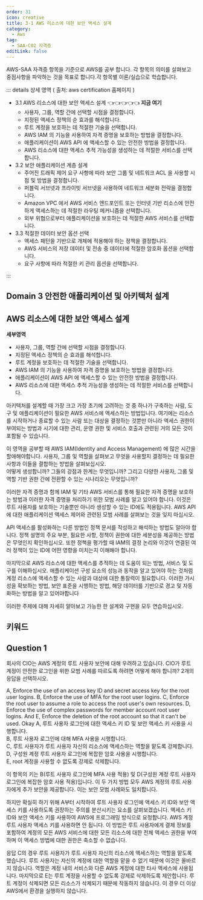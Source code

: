 ```yaml
---
order: 31
icon: creative
title: 3-1 AWS 리소스에 대한 보안 액세스 설계
category: 
  - Aws
tag: 
  - SAA-C02 자격증
editLink: false
---
```


AWS-SAA 자격증 항목을 기준으로 AWS를 공부 합니다. 각 항목의 의미를 살펴보고 중점사항을 파악하는 것을 목표로 합니다.각 항목별 이론/실습으로 학습합니다.

::: details 상세 영역 ( 출처: aws certification 홈페이지 )

* 3.1 AWS 리소스에 대한 보안 액세스 설계  👈👈👈👈👈 **지금 여기**
  * 사용자, 그룹, 역할 간에 선택할 시점을 결정합니다.
  * 지정된 액세스 정책의 순 효과를 해석합니다.
  * 루트 계정을 보호하는 데 적절한 기술을 선택합니다.
  * AWS IAM 의 기능을 사용하여 자격 증명을 보호하는 방법을 결정합니다.
  * 애플리케이션이 AWS API 에 액세스할 수 있는 안전한 방법을 결정합니다.
  * AWS 리소스에 대한 액세스 추적 가능성을 생성하는 데 적절한 서비스를 선택합니다.
* 3.2 보안 애플리케이션 계층 설계
  * 주어진 트래픽 제어 요구 사항에 따라 보안 그룹 및 네트워크 ACL 을 사용할 시점 및 방법을
  결정합니다.
  * 퍼블릭 서브넷과 프라이빗 서브넷을 사용하여 네트워크 세분화 전략을 결정합니다.
  * Amazon VPC 에서 AWS 서비스 엔드포인트 또는 인터넷 기반 리소스에 안전하게
  액세스하는 데 적절한 라우팅 메커니즘을 선택합니다.
  * 외부 위협으로부터 애플리케이션을 보호하는 데 적절한 AWS 서비스를 선택합니다.
* 3.3 적절한 데이터 보안 옵션 선택
  * 액세스 패턴을 기반으로 개체에 적용해야 하는 정책을 결정합니다.
  * AWS 서비스의 저장 데이터 및 전송 중 데이터에 적절한 암호화 옵션을 선택합니다.
  * 요구 사항에 따라 적절한 키 관리 옵션을 선택합니다. 

:::


## Domain 3 안전한 애플리케이션 및 아키텍처 설계
## AWS 리소스에 대한 보안 액세스 설계


**세부영역**

- 사용자, 그룹, 역할 간에 선택할 시점을 결정합니다.
- 지정된 액세스 정책의 순 효과를 해석합니다.
- 루트 계정을 보호하는 데 적절한 기술을 선택합니다.
- AWS IAM 의 기능을 사용하여 자격 증명을 보호하는 방법을 결정합니다.
- 애플리케이션이 AWS API 에 액세스할 수 있는 안전한 방법을 결정합니다.
- AWS 리소스에 대한 액세스 추적 가능성을 생성하는 데 적절한 서비스를 선택합니다.

아키텍처를 설계할 때 가장 크고 가장 초기에 고려하는 것 중 하나가 구축하는 사람, 도구 및 애플리케이션이 필요한 AWS 서비스에 액세스하는 방법입니다.
여기에는 리소스를 시작하거나 종료할 수 있는 사람 또는 대상을 결정하는 것뿐만 아니라 액세스 권한이 부여되는 방법과 시기에 대한 관리, 운영 권한 및 서비스 호출과 관련된 거의 모든 것이 포함될 수 있습니다.

이 영역을 공부할 때 AWS IAM(Identity and Access Management) 에 많은 시간을 할애해야합니다. 사용자, 그룹 및 역할을 살펴보고 무엇을 사용할지 결정하는 데 필요한 사항과 이들을 결합하는 방법을 살펴보십시오.  
어떻게 생성합니까? 그들의 강점과 한계는 무엇입니까? 그리고 다양한 사용자, 그룹 및 역할 기반 권한 간에 전환할 수 있는 시나리오는 무엇입니까?

이러한 자격 증명과 함께 IAM 및 기타 AWS 서비스를 통해 필요한 자격 증명을 보호하는 방법과 이러한 자격 증명을 처리하기 위한 모범 사례를 알고 있어야 합니다. 이것은 루트 사용자를 보호하는 기술뿐만 아니라 생성할 수 있는 ID에도 적용됩니다. AWS API에 대한 애플리케이션 액세스 제어와 관련된 모범 사례를 살펴보는 것을 잊지 마십시오.

API 액세스를 활성화하는 다른 방법인 정책 문서를 작성하고 해석하는 방법도 알아야 합니다. 정책 설명의 주요 부분, 필요한 사항, 정책이 권한에 대한 세분성을 제공하는 방법은 무엇인지 확인하십시오. 또한 정책을 평가할 때 IAM의 결정 논리와 이것이 연결된 여러 정책이 있는 ID에 어떤 영향을 미치는지 이해해야 합니다.

마지막으로 AWS 리소스에 대한 액세스를 추적하는 데 도움이 되는 방법, 서비스 및 도구를 이해하십시오. 애플리케이션 구성 요소의 성능과 동작을 알고 있어야 하는 것처럼 계정 리소스에 액세스할 수 있는 사람과 대상에 대한 통찰력이 필요합니다. 이러한 가시성을 확보하는 방법, 보안 표준을 시행하는 방법, 해당 데이터를 기반으로 경고 및 자동화하는 방법을 알고 있어야합니다

이러한 주제에 대해 자세히 알아보고 가능한 한 설계와 구현을 모두 연습하십시오.

## 키워드

## Question 1

회사의 CIO는 AWS 계정의 루트 사용자 보안에 대해 우려하고 있습니다. CIO가 루트 계정이 안전한 로그인을 위한 모범 사례를 따르도록 하려면 어떻게 해야 합니까? 2개의 응답을 선택하시오.

A, Enforce the use of an access key ID and secret access key for the root user logins. B, Enforce the use of MFA for the root user logins. C, Enforce the root user to assume a role to access the root user's own resources. D, Enforce the use of complex passwords for member account root user logins. And E, Enforce the deletion of the root account so that it can't be used. Okay
A, 루트 사용자 로그인에 대한 액세스 키 ID 및 보안 액세스 키 사용을 시행합니다.  
 B, 루트 사용자 로그인에 대해 MFA 사용을 시행합니다.  
 C, 루트 사용자가 루트 사용자 자신의 리소스에 액세스하는 역할을 맡도록 강제합니다.  
 D, 구성원 계정 루트 사용자 로그인에 복잡한 암호 사용을 시행합니다.  
 E, root 계정을 사용할 수 없도록 강제로 삭제합니다.

이 항목의 키는 B(루트 사용자 로그인에 MFA 사용 적용) 및 D(구성원 계정 루트 사용자 로그인에 복잡한 암호 사용 적용)입니다. 이 두 가지 방법 모두 AWS 계정의 루트 사용자에게 추가 보안을 제공합니다. 이는 보안 모범 사례와도 일치합니다.

하지만 확실히 하기 위해 A부터 시작하여 루트 사용자 로그인에 액세스 키 ID와 보안 액세스 키를 사용하도록 권장하는 주의를 분산시키는 요소를 살펴보겠습니다. 액세스 키 ID와 보안 액세스 키를 사용하여 AWS에 프로그래밍 방식으로 요청합니다. AWS 계정 루트 사용자 액세스 키를 사용하면 안 됩니다. 이 방법은 루트 사용자에게 결제 정보를 포함하여 계정의 모든 AWS 서비스에 대한 모든 리소스에 대한 전체 액세스 권한을 부여하며 이 액세스 방법에 대한 권한은 축소할 수 없습니다.

응답 C의 경우 루트 사용자가 루트 사용자 자신의 리소스에 액세스하는 역할을 맡도록 했습니다. 루트 사용자는 자신의 계정에 대한 역할을 맡을 수 없기 때문에 이것은 올바르지 않습니다. 역할은 계정 내의 서비스와 다른 AWS 계정에 대한 타사 액세스에 사용됩니다. 마지막으로 E는 루트 계정을 사용할 수 없도록 강제로 삭제하도록 제안합니다. 루트 계정이 삭제되면 모든 리소스가 삭제되기 때문에 작동하지 않습니다. 이 경우 더 이상 AWS에서 환경을 실행하지 않습니다.
